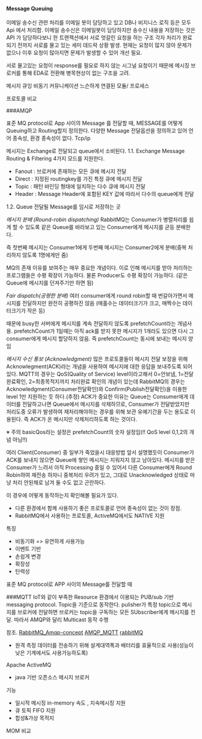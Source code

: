 

#### Message Queuing 
이메일 송수신 관련 처리를 이메일 봇이 담당하고 있고 DB나 비지니스 로직 등은 모두 Api 에서 처리함.
이메일 송수신은 이메일봇이 담당하지만 송수신 내용을 저장하는 것은 API 가 담당하다보니 한 트랜젝션에서 서로 엇갈린 요청을 하는 구조
각자 처리가 완료되기 전까지 서로를 물고 있는 세미 데드락 상황 발생.
현재는 요청이 많지 않아 문제가 없으나 이후 요청이 많아지면 문제가 발생할 수 있어 개선 필요.

서로 물고있는 요청이 response를 필요로 하지 않는 시그널 요청이기 때문에 메시징 브로커를 통해 EDA로 전환해 병목현상이 없는 구조을 고려.

메시지 큐잉
비동기 커뮤니케이션
느슨하게 연결된 모듈/ 프로세스

프로토콜 비교

###AMQP

표준 MQ protocol로 App 사이의 Message 를 전달할 때, MESSAGE를 어떻게 Queuing하고 Routing할지 정의한다.
다양한 Message 전달옵션을 정의하고 있어 언어 종속성, 환경 종속성이 없다. 
Tcp/ip

메시지는 Exchange로 전달되고 queue에서 소비된다.
1.1. Exchange
Message Routing & Filtering
4가지 모드를 지원한다.
- Fanout : 브로커에 존재하는 모든 큐에 메시지 전달  
- Direct : 지정된 routingkey를 가진 특정 큐에 메시지 전달
- Topic : 패턴 바인딩 형태에 일치하는 다수 큐에 메시지 전달
- Header : Message Header에 포함된 KEY 값에 따라서 다수의 queue에게 전달

1.2. Queue
전달될 Message를 임시로 저장하는 곳

*메시지 분배 (Round-robin dispatching)*
RabbitMQ는 Consumer가 병렬처리를 쉽게 할 수 있도록 같은 Queue를 바라보고 있는 Consumer에게 메시지를 균등 분배한다.

즉 첫번째 메시지는 Consumer1에게 두번째 메시지는 Consumer2에게 분배(중복 처리하지 않도록 1명에게만 줌)

MQ의 존재 이유를 보여주는 매우 중요한 개념이다. 이로 인해 메시지를 받아 처리하는 프로그램들은 수평 확장이 가능하다. 물론 Producer도 수평 확장이 가능하다. (같은 Queue에 메시지를 던져주기만 하면 됨)

*Fair dispatch(공평한 분배)*
여러 consumer에게 round robin할 때 번갈아가면서 메시지를 전달하지만 완전히 공평하진 않음 (매홀수는 데이터크기가 크고, 매짝수는 데이터크기가 작은 등)

때문에 busy한 서버에게 메시지를 계속 전달하지 않도록 prefetchCount라는 개념사용. prefetchCount가 1일때는 아직 ack를 받지 못한 메시지가 1개라도 있으면 다시 그 consumer에게 메시지 할당하지 않음. 즉 prefetchCount는 동시에 보내는 메시지 양임


*메시지 수신 통보 (Acknowledgment)*
많은 프로토콜들이 메시지 전달 보장을 위해 Acknowlegment(ACK)라는 개념을 사용하여 메시지에 대한 응답을 보내주도록 되어있다. MQTT의 경우는 QoS(Quality of Service) level이라고해서 0=안보냄, 1=전달완료확인, 2=최종목적지까지 처리완료 확인의 개념이 있는데 RabbitMQ의 경우는 Acknowledgment(Consumer전달확인)와 Confirm(Publish전달확인)을 이용한 level 1만 지원하는 듯 하다.(추정)
ACK가 중요한 이유는 Queue는 Consumer에게 데이터를 전달하고나면 Queue에서 메시지를 삭제하므로, Consumer가 전달받았지만 처리도중 오류가 발생하여 재처리해야하는 경우를 위해 보관 유예기간을 두는 용도로 이용된다. 즉 ACK가 온 메시지만 삭제처리하도록 하는 것이다.

※ 주의 basicQos라는 설정은 prefetchCount의 숫자 설정임(!! QoS level 0,1,2의 개념 아님!!)

여러 Client(Consumer) 중 일부가 죽었을시 대응방법
앞서 설명했듯이 Consumer가 ACK를 보내지 않으면 Queue에 쌓인 메시지는 지워지지 않고 남아있다. 메시지를 받은 Consumer가 느려서 아직 Processing 중일 수 있어서 다른 Consumer에게 Round Robin하여 재전송 하자니 중복처리 우려가 있고, 그대로 Unacknowledged 상태로 마냥 처리 안된채로 남겨 둘 수도 없고 곤란하다.

이 경우에 어떻게 동작하는지 확인해볼 필요가 있다.

- 다른 환경에서 함께 사용하기 좋은 프로토콜로 언어 종속성이 없는 것이 장점.
- RabbitMQ에서 사용하는 프로토콜, ActiveMQ에서도 NATIVE 지원

특징
- 비동기화 => 유연하게 사용가능
- 이벤트 기반
- 손쉽게 변경
- 확장성
- 탄력성

표준 MQ protocol로 APP 사이의 Message를 전달할 때 

###MQTT
IoT와 같이 부족한 Resource 환경에서 이용되는 PUB/sub 기반 messaging protocol.
Topic을 기준으로 동작한다. pulisher가 특정 topic으로 메시지를 브로커에 전달하면 브로커는 topic을 구독하는 모든 SUbscriber에게 메시지를 전달.
따라서 AMQP와 달리 Multicast 동작 수행

참조.
[RabbitMQ_Amqp-concept](https://www.rabbitmq.com/tutorials/amqp-concepts.html)
[AMQP_MQTT](https://ssup2.github.io/theory_analysis/AMQP_MQTT/)
[](https://www.slideshare.net/javierarilos/rabbitmq-intromsgingpatterns)
[rabbitMQ](http://gjchoi.github.io/rabbit/rabbit-mq-%EC%9D%B4%ED%95%B4%ED%95%98%EA%B8%B0/)
- 원격 측정 데이터를 전송하기 위해 설계대역폭과 배터리를 효율적으로 사용(성능이 낮은 기계에서도 사용가능하도록)

Apache ActiveMQ
- java 기반 오픈소스 메시지 브로커

기능
- 일시적 메시징 in-memory 속도 , 지속메시징 지원
- 큐 토픽 FIFO 지원
- 합성&가상 목적지


MOM 비교


